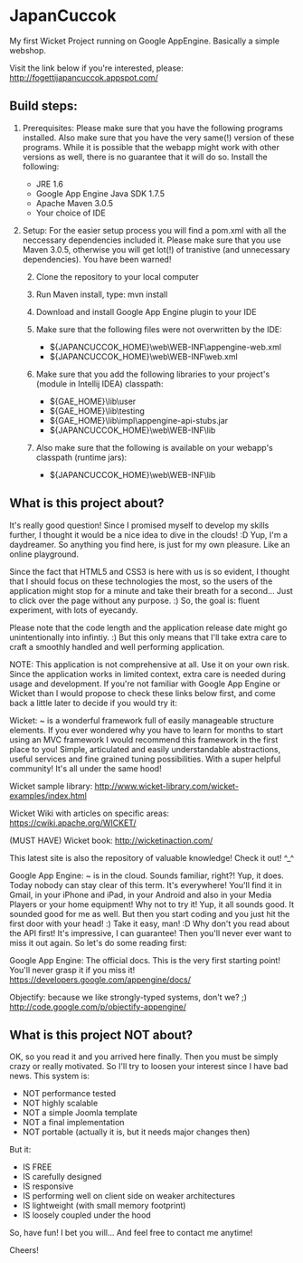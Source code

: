 JapanCuccok
===========

My first Wicket Project running on Google AppEngine. Basically a simple webshop.

Visit the link below if you're interested, please:
http://fogettijapancuccok.appspot.com/

Build steps:
-------------------

1. Prerequisites:
Please make sure that you have the following programs installed. Also make sure that you have the very same(!) version of these programs. While it is possible that the webapp might work with other versions as well, there is no guarantee that it will do so.
Install the following:
    - JRE 1.6
    - Google App Engine Java SDK 1.7.5
    - Apache Maven 3.0.5
    - Your choice of IDE


2. Setup:
For the easier setup process you will find a pom.xml with all the neccessary dependencies included it. Please make sure that you use Maven 3.0.5, otherwise you will get lot(!) of tranistive (and unnecessary dependencies). You have been warned!

    2. Clone the repository to your local computer

    2. Run Maven install, type:
    mvn install

    2. Download and install Google App Engine plugin to your IDE

    2. Make sure that the following files were not overwritten by the IDE:
        - ${JAPANCUCCOK_HOME}\web\WEB-INF\appengine-web.xml
        - ${JAPANCUCCOK_HOME}\web\WEB-INF\web.xml

    2. Make sure that you add the following libraries to your project's (module in Intellij IDEA) classpath:
        - ${GAE_HOME}\lib\user
        - ${GAE_HOME}\lib\testing
        - ${GAE_HOME}\lib\impl\appengine-api-stubs.jar
        - ${JAPANCUCCOK_HOME}\web\WEB-INF\lib

    2. Also make sure that the following is available on your webapp's classpath (runtime jars):
        - ${JAPANCUCCOK_HOME}\web\WEB-INF\lib


What is this project about?
---------------------------

It's really good question! Since I promised myself to develop my skills further, I thought it would be a nice idea to dive in the clouds! :D Yup, I'm a daydreamer. So anything you find here, is just for my own pleasure. Like an online playground.

Since the fact that HTML5 and CSS3 is here with us is so evident, I thought that I should focus on these technologies the most, so the users of the application might stop for a minute and take their breath for a second... Just to click over the page without any purpose. :) So, the goal is: fluent experiment, with lots of eyecandy.

Please note that the code length and the application release date might go unintentionally into infintiy. :) But this only means that I'll take extra care to craft a smoothly handled and well performing application.

NOTE: This application is not comprehensive at all. Use it on your own risk. Since the application works in limited context, extra care is needed during usage and development. If you're not familiar with Google App Engine or Wicket than I would propose to check these links below first, and come back a little later to decide if you would try it:

Wicket: ~ is a wonderful framework full of easily manageable structure elements. If you ever wondered why you have to learn for months to start using an MVC framework I would recommend this framework in the first place to you! Simple, articulated and easily understandable abstractions, useful services and fine grained tuning possibilities. With a super helpful community! It's all under the same hood!

Wicket sample library: http://www.wicket-library.com/wicket-examples/index.html

Wicket Wiki with articles on specific areas: https://cwiki.apache.org/WICKET/

(MUST HAVE) Wicket book: http://wicketinaction.com/

This latest site is also the repository of valuable knowledge! Check it out! ^_^

Google App Engine: ~ is in the cloud. Sounds familiar, right?! Yup, it does. Today nobody can stay clear of this term. It's everywhere! You'll find it in Gmail, in your iPhone and iPad, in your Android and also in your Media Players or your home equipment! Why not to try it! Yup, it all sounds good. It sounded good for me as well. But then you start coding and you just hit the first door with your head! :) Take it easy, man! :D Why don't you read about the API first! It's impressive, I can guarantee! Then you'll never ever want to miss it out again. So let's do some reading first:

Google App Engine: The official docs. This is the very first starting point! You'll never grasp it if you miss it!
https://developers.google.com/appengine/docs/

Objectify: because we like strongly-typed systems, don't we? ;)
http://code.google.com/p/objectify-appengine/


What is this project NOT about?
--------------------------------

OK, so you read it and you arrived here finally. Then you must be simply crazy or really motivated. So I'll try to loosen your interest since I have bad news. This system is:
- NOT performance tested
- NOT highly scalable
- NOT a simple Joomla template
- NOT a final implementation
- NOT portable (actually it is, but it needs major changes then)

But it:
- IS FREE
- IS carefully designed
- IS responsive
- IS performing well on client side on weaker architectures
- IS lightweight (with small memory footprint)
- IS loosely coupled under the hood


So, have fun! I bet you will... And feel free to contact me anytime!

Cheers!
